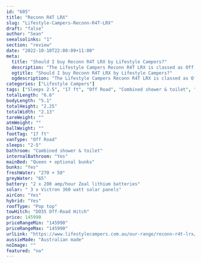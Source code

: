 ```yaml
---
id: "605"
title: "Reconn R4T LRX"
slug: "Lifestyle-Campers-Reconn-R4T-LRX"
draft: "false"
author: "Sean"
seealsolinks: "1"
section: "review"
date: "2022-10-10T22:00:09+11:00"
meta:
  title: "Should I buy Reconn R4T LRX by Lifestyle Campers?"
  description: "The Lifestyle Campers Reconn R4T LRX is classed as Off Road, and sleeps 2-5 people. It is Australian made and comes in at 17 ft. It generally has Combined shower & toilet."
  ogtitle: "Should I buy Reconn R4T LRX by Lifestyle Campers?"
  ogdescription: "The Lifestyle Campers Reconn R4T LRX is classed as Off Road, and sleeps 2-5 people. It is Australian made and comes in at 17 ft. It generally has Combined shower & toilet."
categories: ["Lifestyle Campers"]
tags: ["Sleeps 2-5", "17 ft", "Off Road", "Combined shower & toilet", "Pop top", "Over 100k", "Australian made"]
totalLength: "6.6"
bodyLength: "5.1"
totalHeight: "2.25"
totalWidth: "2.13"
tareWeight: ""
atmWeight: ""
ballWeight: ""
footTag: "17 ft"
vanType: "Off Road"
sleeps: "2-5"
bathroom: "Combined shower & toilet"
internalBathroom: "Yes"
mainBed: "Queen + optional bunks"
bunks: "Yes"
freshWater: "270 + 50"
greyWater: "65"
battery: "2 x 200 amp/hour Zeal lithium batteries"
solar: " 3 x Victron 360 watt solar panels"
airCon: "Yes"
hybrid: "Yes"
roofType: "Pop top"
towHitch: "DO35 Off-Road Hitch"
price: 145990
priceRangeMin: "145990"
priceRangeMax: "145990"
urlLink: "https://www.lifestylecampers.com.au/our-range/reconn-r4t-lrx/"
aussieMade: "Australian made"
noImage: ""
featured: "no"
---
```

